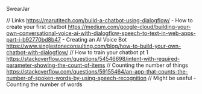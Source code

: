 SwearJar

// Links
https://marutitech.com/build-a-chatbot-using-dialogflow/ - How to create your first chatbot
https://medium.com/google-cloud/building-your-own-conversational-voice-ai-with-dialogflow-speech-to-text-in-web-apps-part-i-b92770bd8b47 - Creating an AI Voice Bot
https://www.singlestoneconsulting.com/blog/how-to-build-your-own-chatbot-with-dialogflow/ // How to train your chatbot pt 1
https://stackoverflow.com/questions/54546698/intent-with-required-parameter-showing-the-count-of-items // Counting the number of things
https://stackoverflow.com/questions/59155464/an-app-that-counts-the-number-of-spoken-words-by-using-speech-recognition // Might be useful - Counting the number of words
